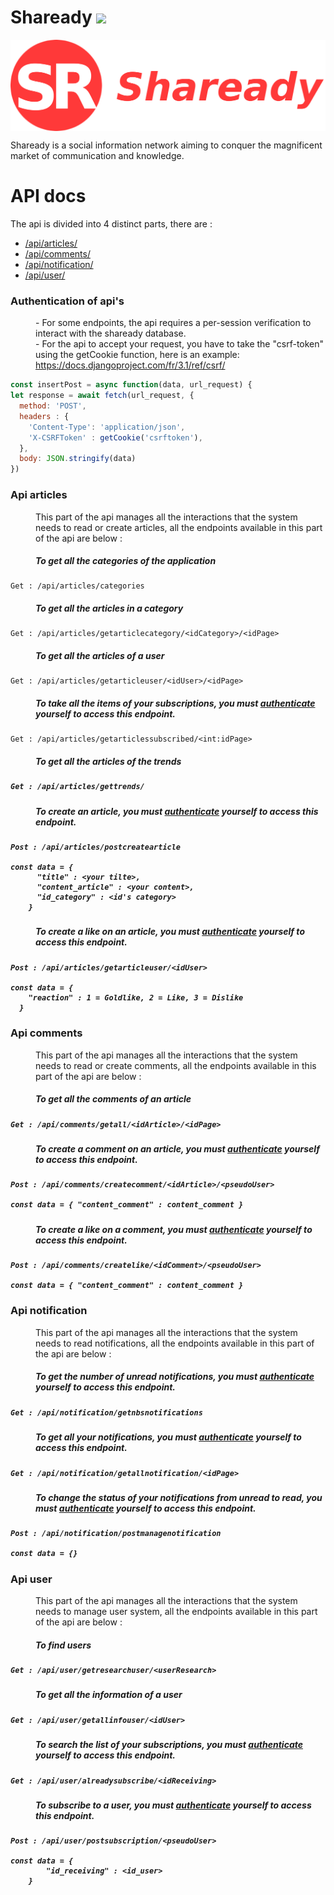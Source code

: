 # Shaready <img src="https://travis-ci.com/hugoduchene/Shaready.svg?branch=master">
<img align="center" src="https://github.com/hugoduchene/Shaready/blob/dev/static/assets/img/logo_nav.svg"/>

Shaready is a social information network aiming to conquer the magnificent market of communication and knowledge.

# API docs

The api is divided into 4 distinct parts, there are :

<ul>
  <li><a href="#articles_api">/api/articles/</a></li>
  <li><a href="#comments_api">/api/comments/</a></li>
  <li><a href="#notification_api">/api/notification/</a></li>
  <li><a href="#user_api">/api/user/</a></li>
</ul>

<dl>
  <dt><h3 id="auth_api">Authentication of api's</h3></dt>
  <dd>- For some endpoints, the api requires a per-session verification to interact with the shaready database.</dd>
  <dd>- For the api to accept your request, you have to take the "csrf-token" using the getCookie function, here is an example: <a href="https://docs.djangoproject.com/fr/3.1/ref/csrf/">https://docs.djangoproject.com/fr/3.1/ref/csrf/</a></dd>
  
  ```js
  const insertPost = async function(data, url_request) {
  let response = await fetch(url_request, {
    method: 'POST',
    headers : {
      'Content-Type': 'application/json',
      'X-CSRFToken' : getCookie('csrftoken'),
    },
    body: JSON.stringify(data)
  })
  ```
  
</dl>

<dl>
  <dt><h3 id="articles_api">Api articles</h3></dt>
  <dd>This part of the api manages all the interactions that the system needs to read or create articles, all the endpoints available in this part of the api are below :</dd>
  
  <h5><dd>To get all the categories of the application</dd></h5>

```
Get : /api/articles/categories
```

  <h5><dd>To get all the articles in a category</dd></h5>
  
```
Get : /api/articles/getarticlecategory/<idCategory>/<idPage>
```

  <h5><dd>To get all the articles of a user</dd></h5>

```
Get : /api/articles/getarticleuser/<idUser>/<idPage>
```

  <h5><dd>To take all the items of your subscriptions, you must <a href="#auth_api">authenticate</a> yourself to access this endpoint.</dd></h5>
  
```
Get : /api/articles/getarticlessubscribed/<int:idPage>
````

  <h5><dd>To get all the articles of the trends</dd><h5>
  
```
Get : /api/articles/gettrends/
```

  <h5><dd>To create an article, you must <a href="#auth_api">authenticate</a> yourself to access this endpoint.</dd><h5>
  
```
Post : /api/articles/postcreatearticle

const data = {
      "title" : <your tilte>,
      "content_article" : <your content>,
      "id_category" : <id's category>
    }
```

<h5><dd>To create a like on an article, you must <a href="#auth_api">authenticate</a> yourself to access this endpoint.</dd><h5>
  
```
Post : /api/articles/getarticleuser/<idUser>

const data = {
    "reaction" : 1 = Goldlike, 2 = Like, 3 = Dislike
  }
```
</dl>

<dl>
  <dt><h3 id="comments_api">Api comments</h3></dt>
  <dd>This part of the api manages all the interactions that the system needs to read or create comments, all the endpoints available in this part of the api are below :</dd>
  
  <h5><dd>To get all the comments of an article</dd><h5>
  
```
Get : /api/comments/getall/<idArticle>/<idPage>
```

<h5><dd>To create a comment on an article, you must <a href="#auth_api">authenticate</a> yourself to access this endpoint.</dd><h5>
  
```
Post : /api/comments/createcomment/<idArticle>/<pseudoUser>

const data = { "content_comment" : content_comment }
```

<h5><dd>To create a like on a comment, you must <a href="#auth_api">authenticate</a> yourself to access this endpoint.</dd><h5>
  
```
Post : /api/comments/createlike/<idComment>/<pseudoUser>

const data = { "content_comment" : content_comment }
```
</dl>
  
</dl>

<dl>
  <dt><h3 id="notification_api">Api notification</h3></dt>
  <dd>This part of the api manages all the interactions that the system needs to read notifications, all the endpoints available in this part of the api are below :</dd>
  
  <h5><dd>To get the number of unread notifications, you must <a href="#auth_api">authenticate</a> yourself to access this endpoint.</dd><h5>
  
```
Get : /api/notification/getnbsnotifications
```

<h5><dd>To get all your notifications, you must <a href="#auth_api">authenticate</a> yourself to access this endpoint.</dd><h5>
  
```
Get : /api/notification/getallnotification/<idPage>
```

<h5><dd>To change the status of your notifications from unread to read, you must <a href="#auth_api">authenticate</a> yourself to access this endpoint.</dd><h5>
  
```
Post : /api/notification/postmanagenotification

const data = {}
```
</dl>

<dl>
  <dt><h3 id="user_api">Api user</h3></dt>
  <dd>This part of the api manages all the interactions that the system needs to manage user system, all the endpoints available in this part of the api are below :</dd>
  
  <h5><dd>To find users</dd><h5>
  
```
Get : /api/user/getresearchuser/<userResearch>
```

  <h5><dd>To get all the information of a user</dd><h5>
  
```
Get : /api/user/getallinfouser/<idUser>
```

  <h5><dd>To search the list of your subscriptions, you must <a href="#auth_api">authenticate</a> yourself to access this endpoint.</dd><h5>
  
```
Get : /api/user/alreadysubscribe/<idReceiving>
```

<h5><dd>To subscribe to a user, you must <a href="#auth_api">authenticate</a> yourself to access this endpoint.</dd><h5>
  
```
Post : /api/user/postsubscription/<pseudoUser>

const data = {
        "id_receiving" : <id_user>
    }
```